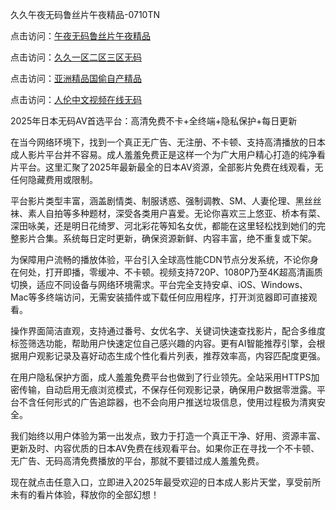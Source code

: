 久久午夜无码鲁丝片午夜精品-0710TN

点击访问：<a href="https://heiliaoga6s9v.pages.dev">午夜无码鲁丝片午夜精品</a>

点击访问：<a href="https://heiliaoll4qsx.pages.dev">久久一区二区三区无码</a>

点击访问：<a href="https://heiliaowzu4ur.pages.dev">亚洲精品国偷自产精品</a>

点击访问：<a href="https://heiliaoe8ajia.pages.dev">人伦中文视频在线无码</a>

2025年日本无码AV首选平台：高清免费不卡+全终端+隐私保护+每日更新

在当今网络环境下，找到一个真正无广告、无注册、不卡顿、支持高清播放的日本成人影片平台并不容易。成人羞羞免费正是这样一个为广大用户精心打造的纯净看片平台。这里汇聚了2025年最新最全的日本AV资源，全部影片免费在线观看，无任何隐藏费用或限制。

平台影片类型丰富，涵盖剧情类、制服诱惑、强制调教、SM、人妻伦理、黑丝丝袜、素人自拍等多种题材，深受各类用户喜爱。无论你喜欢三上悠亚、桥本有菜、深田咏美，还是明日花绮罗、河北彩花等知名女优，都能在这里轻松找到她们的完整影片合集。系统每日定时更新，确保资源新鲜、内容丰富，绝不重复或下架。

为保障用户流畅的播放体验，平台引入全球高性能CDN节点分发系统，不论你身在何处，打开即播，零缓冲、不卡顿。视频支持720P、1080P乃至4K超高清画质切换，适应不同设备与网络环境需求。平台完全支持安卓、iOS、Windows、Mac等多终端访问，无需安装插件或下载任何应用程序，打开浏览器即可直接观看。

操作界面简洁直观，支持通过番号、女优名字、关键词快速查找影片，配合多维度标签筛选功能，帮助用户快速定位自己感兴趣的内容。更有AI智能推荐引擎，会根据用户观影记录及喜好动态生成个性化看片列表，推荐效率高，内容匹配度更强。

在用户隐私保护方面，成人羞羞免费平台也做到了行业领先。全站采用HTTPS加密传输，自动启用无痕浏览模式，不保存任何观影记录，确保用户数据零泄露。平台不含任何形式的广告追踪器，也不会向用户推送垃圾信息，使用过程极为清爽安全。

我们始终以用户体验为第一出发点，致力于打造一个真正干净、好用、资源丰富、更新及时、内容优质的日本AV免费在线观看平台。如果你正在寻找一个不卡顿、无广告、无码高清免费播放的平台，那就不要错过成人羞羞免费。

现在就点击任意入口，立即进入2025年最受欢迎的日本成人影片天堂，享受前所未有的看片体验，释放你的全部幻想！

<span style="display:none;">[Canonical link]  (  ）</span> 
